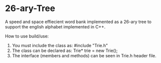 # 26-ary-Tree


A speed and space effiecient word bank implemented as a 26-ary tree to support the english alphabet implemented in C++. 

How to use build/use:
  1. You must include the class as: #include "Trie.h"
  2. The class can be declared as: Trie* trie = new Trie();
  3. The interface (members and methods) can be seen in Trie.h header file.
